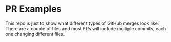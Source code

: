 # PR Examples

This repo is just to show what different types of GitHub merges look like. There are a couple of files and most PRs will include multiple commits, each one changing different files.